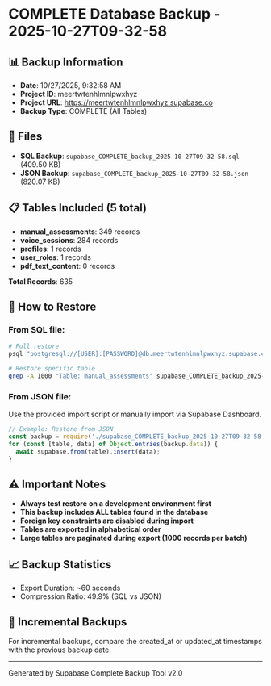 # COMPLETE Database Backup - 2025-10-27T09-32-58

## 📊 Backup Information
- **Date**: 10/27/2025, 9:32:58 AM
- **Project ID**: meertwtenhlmnlpwxhyz
- **Project URL**: https://meertwtenhlmnlpwxhyz.supabase.co
- **Backup Type**: COMPLETE (All Tables)

## 📁 Files
- **SQL Backup**: `supabase_COMPLETE_backup_2025-10-27T09-32-58.sql` (409.50 KB)
- **JSON Backup**: `supabase_COMPLETE_backup_2025-10-27T09-32-58.json` (820.07 KB)

## 📋 Tables Included (5 total)
- **manual_assessments**: 349 records
- **voice_sessions**: 284 records
- **profiles**: 1 records
- **user_roles**: 1 records
- **pdf_text_content**: 0 records

**Total Records**: 635

## 🚀 How to Restore

### From SQL file:
```bash
# Full restore
psql "postgresql://[USER]:[PASSWORD]@db.meertwtenhlmnlpwxhyz.supabase.co:5432/postgres" < supabase_COMPLETE_backup_2025-10-27T09-32-58.sql

# Restore specific table
grep -A 1000 "Table: manual_assessments" supabase_COMPLETE_backup_2025-10-27T09-32-58.sql | psql [CONNECTION_STRING]
```

### From JSON file:
Use the provided import script or manually import via Supabase Dashboard.

```javascript
// Example: Restore from JSON
const backup = require('./supabase_COMPLETE_backup_2025-10-27T09-32-58.json');
for (const [table, data] of Object.entries(backup.data)) {
  await supabase.from(table).insert(data);
}
```

## ⚠️ Important Notes
- **Always test restore on a development environment first**
- **This backup includes ALL tables found in the database**
- **Foreign key constraints are disabled during import**
- **Tables are exported in alphabetical order**
- **Large tables are paginated during export (1000 records per batch)**

## 📈 Backup Statistics
- Export Duration: ~60 seconds
- Compression Ratio: 49.9% (SQL vs JSON)

## 🔄 Incremental Backups
For incremental backups, compare the created_at or updated_at timestamps with the previous backup date.

---
Generated by Supabase Complete Backup Tool v2.0

